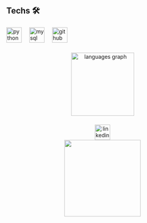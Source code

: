 ###

<h2 align="left">Techs 🛠️</h2>

###

<div align="left">
  <img src="https://cdn.jsdelivr.net/gh/devicons/devicon/icons/python/python-original.svg" height="40" alt="python logo"  />
  <img width="12" />
  <img src="https://cdn.jsdelivr.net/gh/devicons/devicon/icons/mysql/mysql-original.svg" height="40" alt="mysql logo"  />
  <img width="12" />
  <img src="https://cdn.jsdelivr.net/gh/devicons/devicon/icons/github/github-original.svg" height="40" alt="github logo"  />
</div>

###

<div align="center">
  <img src="https://github-readme-stats.vercel.app/api/top-langs?username=MatheuShio7&locale=en&hide_title=false&layout=compact&card_width=320&langs_count=5&theme=apprentice&hide_border=true&order=2" height="165" alt="languages graph"  />
</div>

###

<div align="center">
  <a href="https://www.linkedin.com/in/matheus-shiokawa-3705672a5/" target="_blank">
    <img src="https://img.shields.io/static/v1?message=LinkedIn&logo=linkedin&label=&color=0077B5&logoColor=white&labelColor=&style=for-the-badge" height="40" alt="linkedin logo"  />
  </a>
</div>

<div align="center">
  <img height="200" src="https://media1.tenor.com/m/oa0R1SwaXCoAAAAC/dance.gif"  />
</div>

###
